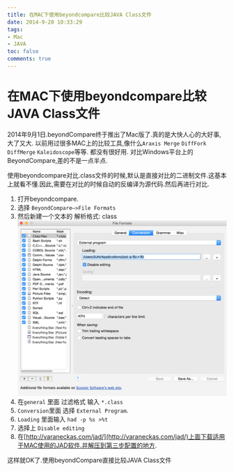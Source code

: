 ```yaml
---
title: 在MAC下使用beyondcompare比较JAVA Class文件
date: 2014-9-20 10:33:29
tags:
- Mac
- JAVA
toc: false
comments: true
---
```


# 在MAC下使用beyondcompare比较JAVA Class文件

2014年9月1日.beyondCompare终于推出了Mac版了.真的是大快人心的大好事,大了又大.
以前用过很多MAC上的比较工具,像什么`Araxis Merge` `DiffFork` `DiffMerge` `Kaleidoscope`等等. 都没有很好用. 对比Windows平台上的BeyondCompare,差的不是一点半点.

使用beyondcompare对比.class文件的时候,默认是直接对比的二进制文件.这基本上就看不懂.因此,需要在对比的时候自动的反编译为源代码.然后再进行对比.

<!--more-->

1. 打开beyondcompare. 
2. 选择 `BeyondCompare—>File Formats`
3. 然后新建一个文本的 解析格式:  class
	![](/img/2014/09/20/2.png)
4. 在`general` 里面 过滤格式 输入  `*.class`
5. `Conversion`里面  选择  `External Program`.
6. `Loading` 里面输入   `had -p %s >%t`
7. 选择上 `Disable editing`
8. 在[http://varaneckas.com/jad/](http://varaneckas.com/jad/)上面下载适用于MAC使用的JAD软件.并解压到第三步配置的地方.

这样就OK了.使用beyondCompare直接比较JAVA Class文件


